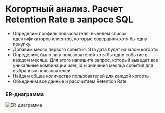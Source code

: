 # Когортный анализ. Расчет Retention Rate в запросе SQL

- Определим профиль пользователя: выведем список идентификаторов клиентов, которые совершили хотя бы одну покупку.
- Добавим месяц первого события. Эта дата будет началом когорты.
- Определим, было ли у пользователей хотя бы одно событие в каждом месяце. Для этого напишите запрос, который выведет все уникальные комбинации user_id и значения месяца события для выбранных пользователей.
- Найдем общее количество пользователей для каждой когорты.
- Объединим все данные и рассчитаем Retention Rate.

### ER-диаграмма

![ER-диаграмма](https://user-images.githubusercontent.com/96660385/172524179-c967b153-2f75-4e6e-81cb-491b610b93dc.png)
